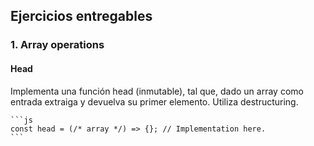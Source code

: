 ## Ejercicios entregables


### 1. Array operations
#### Head
Implementa una función head (inmutable), tal que, dado un array como entrada extraiga y devuelva su primer elemento. 
Utiliza destructuring.

    ```js
    const head = (/* array */) => {}; // Implementation here.
    ```

